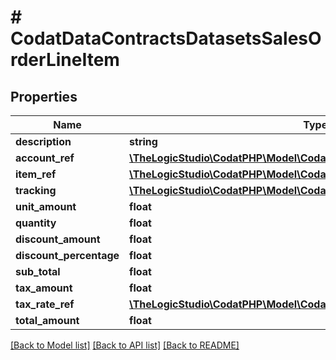 # # CodatDataContractsDatasetsSalesOrderLineItem

## Properties

Name | Type | Description | Notes
------------ | ------------- | ------------- | -------------
**description** | **string** |  | [optional]
**account_ref** | [**\TheLogicStudio\CodatPHP\Model\CodatDataContractsDatasetsAccountRef**](CodatDataContractsDatasetsAccountRef.md) |  | [optional]
**item_ref** | [**\TheLogicStudio\CodatPHP\Model\CodatDataContractsDatasetsItemRef**](CodatDataContractsDatasetsItemRef.md) |  | [optional]
**tracking** | [**\TheLogicStudio\CodatPHP\Model\CodatDataContractsDatasetsTracking**](CodatDataContractsDatasetsTracking.md) |  | [optional]
**unit_amount** | **float** |  | [optional]
**quantity** | **float** |  | [optional]
**discount_amount** | **float** |  | [optional]
**discount_percentage** | **float** |  | [optional]
**sub_total** | **float** |  | [optional]
**tax_amount** | **float** |  | [optional]
**tax_rate_ref** | [**\TheLogicStudio\CodatPHP\Model\CodatDataContractsDatasetsTaxRateRef**](CodatDataContractsDatasetsTaxRateRef.md) |  | [optional]
**total_amount** | **float** |  | [optional]

[[Back to Model list]](../../README.md#models) [[Back to API list]](../../README.md#endpoints) [[Back to README]](../../README.md)

